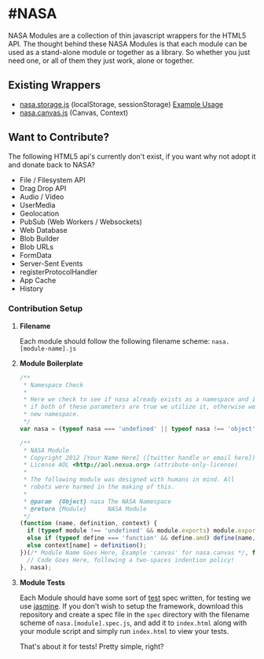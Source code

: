 #NASA
=====

NASA Modules are a collection of thin javascript wrappers for the HTML5 API. The thought behind these NASA Modules is that each module can be used as a stand-alone module or together as a library. So whether you just need one, or all of them they just work, alone or together.

## Existing Wrappers

* [nasa.storage.js](https://github.com/Nijikokun/NASA/blob/master/nasa.storage.js) (localStorage, sessionStorage) [Example Usage](http://jsfiddle.net/hRzyj/)
* [nasa.canvas.js](https://github.com/Nijikokun/Nasa/blob/master/nasa.canvas.js) (Canvas, Context)

## Want to Contribute?

The following HTML5 api's currently don't exist, if you want why not adopt it and donate back to NASA?

* File / Filesystem API
* Drag Drop API
* Audio / Video
* UserMedia
* Geolocation
* PubSub (Web Workers / Websockets)
* Web Database
* Blob Builder
* Blob URLs
* FormData
* Server-Sent Events
* registerProtocolHandler
* App Cache
* History

### Contribution Setup

1. **Filename**
   
   Each module should follow the following filename scheme: `nasa.[module-name].js`
   
2. **Module Boilerplate**

    ``` javascript
    /**
     * Namespace Check
     * 
     * Here we check to see if nasa already exists as a namespace and is an object,
     * if both of these parameters are true we utilize it, otherwise we create a 
     * new namespace.
     */
    var nasa = (typeof nasa === 'undefined' || typeof nasa !== 'object') ? {} : nasa;

    /**
     * NASA Module
     * Copyright 2012 [Your Name Here] ([twitter handle or email here]) 
     * License AOL <http://aol.nexua.org> (attribute-only-license)
     *
     * The following module was designed with humans in mind. All 
     * robots were harmed in the making of this.
     * 
     * @param  {Object} nasa The NASA Namespace
     * @return {Module}      NASA Module
     */
    (function (name, definition, context) {
      if (typeof module !== 'undefined' && module.exports) module.exports = definition();
      else if (typeof define === 'function' && define.amd) define(name, definition);
      else context[name] = definition();
    })(/* Module Name Goes Here, Example 'canvas' for nasa.canvas */, function() {
      // Code Goes Here, following a two-spaces indention policy!
    }, nasa);
    ```

3. **Module Tests**

    Each Module should have some sort of [test](https://github.com/Nijikokun/NASA/tree/master/tests/spec) spec written, for testing we use [jasmine](https://github.com/pivotal/jasmine/).
    If you don't wish to setup the framework, download this repository and create a spec file in the `spec` directory with the filename scheme of `nasa.[module].spec.js`, and add it to `index.html` along with your module script and simply run `index.html` to view your tests.

    That's about it for tests! Pretty simple, right?